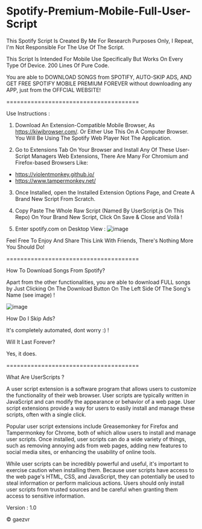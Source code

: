 # Spotify-Premium-Mobile-Full-User-Script

This Spotify Script Is Created By Me For Research Purposes Only, I Repeat, I'm Not Responsible For The Use Of The Script. 

This Script Is Intended For Mobile Use Specifically But Works On Every Type Of Device. 200 Lines Of Pure Code.

You are able to DOWNLOAD SONGS from SPOTIFY, AUTO-SKIP ADS, AND GET FREE SPOTIFY MOBILE PREMIUM FOREVER without downloading any APP, just from the OFFCIAL WEBSITE!

======================================

Use Instructions : 

1. Download An Extension-Compatible Mobile Browser, As https://kiwibrowser.com/. Or Either Use This On A Computer Browser. You Will Be Using The Spotify Web Player Not The Application.

2. Go to Extensions Tab On Your Browser and Install Any Of These User-Script Managers Web Extensions, There Are Many For Chromium and Firefox-based Browsers Like:
- https://violentmonkey.github.io/
- https://www.tampermonkey.net/

3. Once Installed, open the Installed Extension Options Page, and Create A Brand New Script From Scratch.

4. Copy Paste The Whole Raw Script (Named By UserScript.js On This Repo) On Your Brand New Script, Click On Save & Close and Voilà !

5. Enter spotify.com on Desktop View : ![image](https://github.com/gaezvr/Spotify-Premium-Full-User-Script/assets/119749941/492391af-7579-44b8-af49-78ac1e9e4f5c)


Feel Free To Enjoy And Share This Link With Friends, There's Nothing More You Should Do!

======================================

How To Download Songs From Spotify?

Apart from the other functionalities, you are able to download FULL songs by Just Clicking On The Download Button On The Left Side Of The Song's Name (see image) !

![image](https://user-images.githubusercontent.com/119749941/234030551-9a0fc7cd-912f-4ce5-812c-f671871a413a.png)

How Do I Skip Ads?

It's completely automated, dont worry :) !

Will It Last Forever?

Yes, it does.

======================================

What Are UserScripts ?

A user script extension is a software program that allows users to customize the functionality of their web browser. User scripts are typically written in JavaScript and can modify the appearance or behavior of a web page. User script extensions provide a way for users to easily install and manage these scripts, often with a single click.

Popular user script extensions include Greasemonkey for Firefox and Tampermonkey for Chrome, both of which allow users to install and manage user scripts. Once installed, user scripts can do a wide variety of things, such as removing annoying ads from web pages, adding new features to social media sites, or enhancing the usability of online tools.

While user scripts can be incredibly powerful and useful, it's important to exercise caution when installing them. Because user scripts have access to the web page's HTML, CSS, and JavaScript, they can potentially be used to steal information or perform malicious actions. Users should only install user scripts from trusted sources and be careful when granting them access to sensitive information.

Version : 1.0

 © gaezvr
